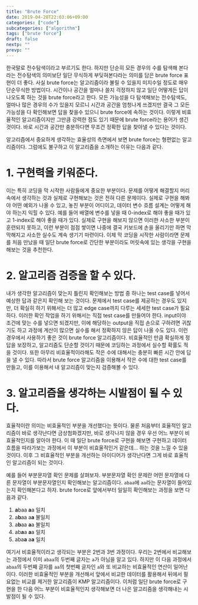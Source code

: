```yaml
---
title: "Brute Force"
date: 2019-04-28T22:03:06+09:00
categories: ["code"]
subcategories: ["algorithm"]
tags: ["brute force"]
draft: false
nextp: ""
prevp: ""
---
```


한국말로 전수탐색이라고 부르기도 한다. 하지만 단순히 모든 경우의 수를 탐색해 본다라는 전수탐색의 의미보단 일단 무식하게 부딪혀본다라는 의미를 담은 brute force 표현이 더 좋다. 사실 brute force는 알고리즘이라 불릴 수 있을지 미지수일 정도로 매우 단순무식한 방법이다. 시간이나 공간을 얼마나 쓸지 걱정하지 않고 일단 어떻게든 답이 나오도록 하는 것을 brute force라고 한다. 모든 가능성을 다 탐색해보는 전수탐색도, 얼마나 많은 경우의 수가 있을지 모르니 시간과 공간을 엄청나게 쓰겠지만 결국 그 모든 가능성을 다 확인해보면 답을 찾을수 있으니 brute force에 속하는 것이다. 이렇게 비효율적인 알고리즘이지만 그만큼 강력한 점도 있기 때문에 brute force라는 용어가 생긴 것이다. 바로 시간과 공간만 충분하다면 무조건 정확한 답을 찾아낼 수 있다는 것이다.

알고리즘에서 중요하게 생각하는 효율성의 측면에서 보면 brute force는 형편없는 알고리즘이다. 그럼에도 불구하고 이 알고리즘을 소개하는 이유는 다음과 같다.

# 1. 구현력을 키워준다.

이는 특히 코딩을 막 시작한 사람들에게 중요한 부분이다. 문제를 어떻게 해결할지 머리속에서 생각하는 것과 실제로 구현해보는 것은 전혀 다른 문제이다. 실제로 구현을 해봐야 어떤 예외가 나올 수 있고, 놓친 부분이 어디이고, 데이터 변수 흐름 설계는 어떻게 해야 하는지 익힐 수 있다. 예를 들어 배열에 변수를 넣을 때 0-index로 해야 좋을 때가 있고 1-index로 해야 좋을 때가 있다. 실제로 구현을 해보지 않으면 이러한 사소한 부분이 훈련되지 못하고, 이런 부분이 점점 쌓이면 나중에 결국 키보드에 손을 올리기만 하면 막막해지고 사소한 실수도 계속 생기기 마련이다. 이제 막 코딩을 시작한 사람이라면 문제를 처음 만났을 때 일단 brute force로 간단한 부분이라도 머릿속에 있는 생각을 구현을 해보는 것을 추천한다.

# 2. 알고리즘 검증을 할 수 있다.

내가 생각한 알고리즘이 맞는지 틀린지 확인해보는 방법 중 하나는 test case를 넣어서 예상한 답과 같은지 확인해 보는 것이다. 문제에서 test case를 제공하는 경우도 있지만, 더 확실히 하기 위해서는 더 많고 edge case까지 다루는 세세한 test case가 필요하다. 이러한 확인 작업을 하기 위해서는 직접 test case를 만들어야 한다. input이야 조건에 맞는 수를 넣으면 되겠지만, 이에 해당하는 output을 직접 손으로 구하려면 귀찮기도 하고 과정에 계산이 많으면 실수를 해서 정확하지 않은 답이 나올 수도 있다. 이런 경우에서 사용하기 좋은 것이 brute force 알고리즘이다. 비효율적인 만큼 확실하게 정답을 보장하고, 알고리즘도 단순할 것이기 때문에 코딩하는 과정에서 실수할 확률도 적을 것이다. 또한 아무리 비효율적이라해도 작은 수에 대해서는 충분히 빠른 시간 안에 답을 낼 수 있다. 따라서 brute force 알고리즘을 이용해서 작은 수에 대한 test case를 만들고, 이를 이용해서 내 알고리즘이 맞는지 검증해볼 수 있다.

# 3. 알고리즘을 생각하는 시발점이 될 수 있다.

효율적이란 의미는 비효율적인 부분을 개선했다는 뜻이다. 물론 처음부터 효율적인 알고리즘이 바로 생각난다면 금상첨화겠지만, 바로 생각나지 않을 경우 우선 어느 부분이 비효율적인지를 알아야 한다. 이 때 일단 brute force로 구현을 해보면 구현하고 데이터 흐름을 따라가보는 과정에서 이 부분이 비효울적인거 같은데... 하는 것을 느낄 수 있을 것이다. 이후 그 비효율적인 부분을 개선하는 아이디어가 생각난다면 그게 바로 효율적인 알고리즘이 되는 것이다.

예를 들어 부분문자열 확인 문제를 살펴보자. 부분문자열 확인 문제란 어떤 문자열에 다른 문자열이 부분문자열인지 확인해보는 알고리즘이다. `abaa`에 `aa`라는 문자열이 들어있는지 확인해본다고 하자. brute force로 앞에서부터 일일히 확인해보는 과정을 보면 다음과 같다.

 1. **a**baa **a**a 일치
 2. a**b**aa a**a** 불일치
 3. a**b**aa **a**a 불일치
 4. ab**a**a **a**a 일치
 5. aba**a** a**a** 일치

여기서 비효율적이라고 생각되는 부분은 2번과 3번 과정이다. 우리는 2번에서 비교해보는 과정에서 이미 `abaa`의 두번째 글자는 `a`가 아님을 알고 있다. 하지만 이 다음 과정에서 `abaa`의 두번째 글자를 `aa`의 첫번째 글자인 `a`와 또 비교하는 비효율적인 연산이 일어난이다. 이러한 비효율적인 부분을 개선해서 앞에서 비교한 데이터를 활용해서 뒤에서 필요없는 비교를 제거한 알고리즘이 KMP 알고리즘이다. 이처럼 일단 brute force로 구현을 한 다음 어느 부분이 비효율적인지 생각해보면 더 나은 알고리즘을 생각해내는 시발점이 될 수 있다.